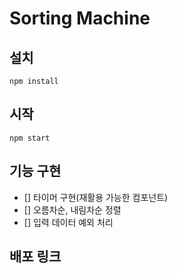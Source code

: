 # Sorting Machine

## 설치

`npm install`

## 시작

`npm start`

## 기능 구현

-   [] 타이머 구현(재활용 가능한 컴포넌트)
-   [] 오름차순, 내림차순 정렬
-   [] 입력 데이터 예외 처리

## 배포 링크
